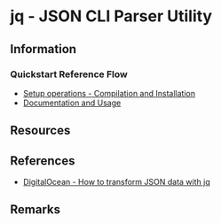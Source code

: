 # jq - JSON CLI Parser Utility

## Information
### Quickstart Reference Flow
+ [Setup operations - Compilation and Installation](setup.md)
+ [Documentation and Usage](usage.md)

## Resources

## References
+ [DigitalOcean - How to transform JSON data with jq](https://www.digitalocean.com/community/tutorials/how-to-transform-json-data-with-jq)

## Remarks
